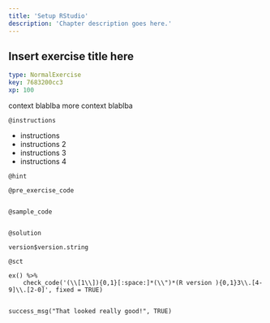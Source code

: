 ```yaml
---
title: 'Setup RStudio'
description: 'Chapter description goes here.'
---
```


## Insert exercise title here

```yaml
type: NormalExercise
key: 7683200cc3
xp: 100
```

context blablba
more context blablba

`@instructions`
- instructions
- instructions 2
- instructions 3
- instructions 4

`@hint`


`@pre_exercise_code`
```{r}

```

`@sample_code`
```{r}

```

`@solution`
```{r}
version$version.string
```

`@sct`
```{r}
ex() %>% 
    check_code('(\\[1\\]){0,1}[:space:]*(\\")*(R version ){0,1}3\\.[4-9]\\.[2-0]', fixed = TRUE)


success_msg("That looked really good!", TRUE)
```

